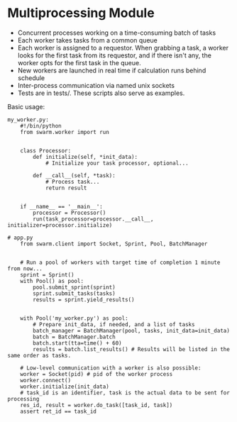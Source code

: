 # Multiprocessing Module

- Concurrent processes working on a time-consuming batch of tasks
- Each worker takes tasks from a common queue
- Each worker is assigned to a requestor.  When grabbing a task, a worker looks
    for the first task from its requestor, and if there isn't any, the worker opts for
    the first task in the queue.
- New workers are launched in real time if calculation runs behind schedule
- Inter-process communication via named unix sockets
- Tests are in tests/.  These scripts also serve as examples.

Basic usage:

    my_worker.py:
        #!/bin/python
        from swarm.worker import run


        class Processor:
            def initialize(self, *init_data):
                # Initialize your task processor, optional...

            def __call__(self, *task):
                # Process task...
                return result


        if __name__ == '__main__':
            processor = Processor()
            run(task_processor=processor.__call__, initializer=processor.initialize)     

    # app.py
        from swarm.client import Socket, Sprint, Pool, BatchManager

        
        # Run a pool of workers with target time of completion 1 minute from now...
        sprint = Sprint()
        with Pool() as pool:
            pool.submit_sprint(sprint)
            sprint.submit_tasks(tasks)
            results = sprint.yield_results()


        with Pool('my_worker.py') as pool:
            # Prepare init_data, if needed, and a list of tasks
            batch_manager = BatchManager(pool, tasks, init_data=init_data)
            batch = BatchManager.batch
            batch.start(tta=time() + 60)
            results = batch.list_results() # Results will be listed in the same order as tasks.

        # Low-level communication with a worker is also possible:
        worker = Socket(pid) # pid of the worker process
        worker.connect()
        worker.initialize(init_data)
        # task_id is an identifier, task is the actual data to be sent for processing
        res_id, result = worker.do_task([task_id, task])  
        assert ret_id == task_id
